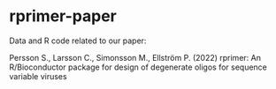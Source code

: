 # rprimer-paper
Data and R code related to our paper:

Persson S., Larsson C., Simonsson M., Ellström P. (2022) rprimer: An R/Bioconductor package for design of degenerate oligos for sequence variable viruses
